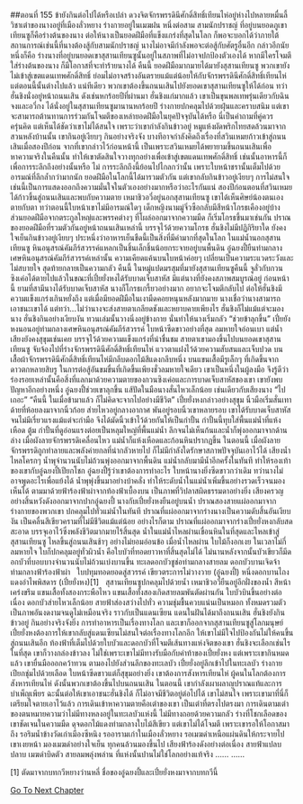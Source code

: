 ##ตอนที่ 155 ข้ายังกินต่อไปได้หรือเปล่า
ดวงจิตจักรพรรดินีศักดิ์สิทธิ์เทียนไห่อยู่ห่างไปหลายหมื่นลี้ วิชาเต๋าของนางอยู่ที่เมืองลั่วหยาง ร่างกายอยู่ในเมฆฝน หนึ่งต่อสาม สามนักปราชญ์
ที่อยู่บนยอดภูเขาเทียนซูก็คือร่างต้นของนาง
ต่อให้นางเป็นยอดฝีมือที่แข็งแกร่งที่สุดในโลก ก็พอจะบอกได้ว่าภายใต้สถานการณ์เช่นนี้ที่นางต้องสู้กับสามนักปราชญ์ นางไม่อาจมีกำลังพอจะต่อสู้กับศัตรูอื่นอีก
กล่าวอีกนัยหนึ่งก็คือ ร่างนางที่อยู่บนยอดเขาสุสานเทียนซูนั้นอยู่ในสภาพที่ไม่อาจปกป้องตัวเองได้ หากมีใครโจมตีใส่ร่างต้นของนาง ก็มีโอกาสที่จะทำร้ายนางได้
คืนนี้ ยอดฝีมือมากมายได้มายังสุสานเทียนซู
พวกเขายังไม่เข้าสู่เขตแดนเทพศักดิ์สิทธิ์ ย่อมไม่อาจสร้างอันตรายแม้แต่น้อยให้กับจักรพรรดินีศักดิ์สิทธิ์เทียนไห่ แต่ตอนนี้นั้นต่างไปแล้ว
แน่ทีเดียว พวกเขาต้องขึ้นถนนเสินไปยังยอดเขาสุสานเทียนซูให้ได้ก่อน
ทว่าฮั่นชิงนั่งอยู่หน้าถนนเสิน ดังเช่นหกร้อยปีที่ผ่านมา
ฮั่นชิงแก่มากแล้ว
เขาเป็นขุนพลเทพรุ่นเดียวกับฉินจงและอวี่กง ได้นั่งอยู่ในสุสานเทียนซูมานานหกร้อยปี ร่างกายปกคลุมไปด้วยฝุ่นและคราบสนิม แต่เขาจะสามารถต้านทานการร่วมกันโจมตีของเหล่ายอดฝีมือในยุคปัจจุบันได้หรือ
นี่เป็นคำถามที่คู่ควรครุ่นคิด แต่เห็นได้ชัดว่าเขาไม่ได้สนใจ เพราะว่าเขากำลังกินข้าวอยู่
หมูแห้งผัดพริกไทยสดล้วนมาจากสวนหลังบ้านนั้น เขากินอยู่เงียบๆ กินอย่างจริงจัง บางทีอาจกำลังคิดถึงเรื่องที่สวินเหมยก้าวเข้าสู่ถนนเสินเมื่อสองปีก่อน
จากที่เขากล่าวไว้ก่อนหน้านี้ เป็นเพราะสวินเหมยได้พยายามขึ้นถนนเสินเพื่อหาความจริงในคืนนั้น ทำให้เขาตัดสินใจวางทุกอย่างเพื่อเข้าสู่เขตแดนเทพศักดิ์สิทธิ์ เช่นนั้นอาหารนี้ก็เพื่อการระลึกถึงอย่างนั้นหรือ
ไม่ การระลึกถึงนี้ย้อนไปไกลกว่านั้น เพราะใบหน้าชรานั้นเต็มไปด้วยอารมณ์ที่ลึกล้ำกว่ามากนัก
ยอดฝีมือในโลกนี้ได้มารวมตัวกัน แต่เขากลับกินข้าวอยู่เงียบๆ การไม่สนใจเช่นนี้เป็นการแสดงออกถึงความมั่นใจในตัวเองอย่างมากหรือว่าอะไรกันแน่
สองปีก่อนตอนที่สวินเหมยได้ก้าวขึ้นสู่ถนนเสินและพบกับความตาย เหมาชิวอวี่อยู่นอกสุสานเทียนซู เขาได้เห็นศิษย์น้องตนเองตายกับตา ทว่าตอนนี้ใบหน้าเขาไม่มีอารมณ์ใดๆ
เด็กหญิงนามมู่จิ่วซือกลับมีสีหน้าโกรธเคืองอยู่บ้าง ส่วนยอดฝีมือจากตระกูลใหญ่และพรรคต่างๆ ที่โผล่ออกมาจากความมืด ก็เริ่มโกรธขึ้นมาเช่นกัน
ปราณของยอดฝีมือที่รวมตัวกันอยู่หน้าถนนเสินเหล่านี้ บรรจุไว้ด้วยความโกรธ
ฮั่นชิงไม่มีปฏิกิริยาใด ยังคงใจเย็นกินข้าวอยู่เงียบๆ ประหนึ่งว่าอาหารเย็นชืดนี้เป็นสิ่งที่มีค่ามากที่สุดในโลก
ในแม่น้ำนอกสุสานเทียนซู หินอนุสรณ์คัมภีร์สวรรค์แหลกเป็นชิ้นเล็กชิ้นน้อยกระจายอยู่บนพื้นดิน
อู๋ฉยงปี้ยืนท่ามกลางเศษหินอนุสรณ์คัมภีร์สวรรค์เหล่านั้น ความเคียดแค้นบนใบหน้าค่อยๆ เปลี่ยนเป็นความระแวดระวังและไม่สบายใจ สุดท้ายกลายเป็นความกลัว
คืนนี้ ในหมู่แปดมรสุมที่มายังสุสานเทียนซูคืนนี้ จูลั่วกับกวนซิงเค่อได้ตายไปแล้วในขณะที่เปี๋ยยั่งหงได้รับบาดเจ็บสาหัส มีแต่นางที่ยังคงสภาพสมบูรณ์อยู่
ก่อนหน้านี้ ยามที่สามีนางได้รับบาดเจ็บสาหัส นางก็โกรธเกรี้ยวอย่างมาก อยากจะโจมตีกลับไป ต่อให้ฮั่นชิงมีความแข็งแกร่งเกินหยั่งถึง แต่เมื่อมียอดฝีมือในเงามืดคอยหนุนหลังมากมาย นางเชื่อว่านางสามารถเอาชนะเขาได้ แต่ทว่า...ไม่ว่านางจะส่งสายตาเกลียดชังและหยาบคายเพียงไร ฮั่นชิงก็ไม่แม้แต่จะมองนาง
ฮั่นชิงกินอย่างเงียบงัน
ทวนเล่มนั้นวางนิ่งอยู่ข้างกาย
นั่นทำให้นางเริ่มกลัว
“ช่วยข้าลุกขึ้น”
เปี๋ยยังหงนอนอยู่ท่ามกลางเศษหินอนุสรณ์คัมภีร์สวรรค์ ใบหน้าซีดขาวอย่างที่สุด ลมหายใจอ่อนเบา แต่น้ำเสียงยังคงสุขุมเช่นเคย บรรจุไว้ด้วยความแข็งแกร่งที่น่าชื่นชม
สายตาเขามองขึ้นไปบนยอดเขาสุสานเทียนซู จับจ้องไปที่ร่างจักรพรรดินีศักดิ์สิทธิ์เทียนไห่ แววตาแฝงไว้ด้วยความสับสนและเจ็บปวด
บนเสื้อผ้าจักรพรรดินีศักดิ์สิทธิ์เทียนไห่มีกลีบดอกไม้สีแดงกลีบหนึ่ง บนแขนเสื้อมีรูเล็กๆ ที่เกิดขึ้นจากดาวตกหลายสิบรู
ในการต่อสู้อันขมขื่นที่เกิดขึ้นเพียงชั่วลมหายใจเดียว เขาเป็นหนึ่งในผู้ลงมือ จึงรู้ดีว่าร่องรอยเหล่านั้นคือสิ่งที่แลกมาด้วยความตายของกวนซิงเค่อและการบาดเจ็บสาหัสของเขา
เขายังพบปัญหาอีกอย่างหนึ่ง
อู๋ฉยงปี้ช่วยเขาลุกขึ้น แส้ปัดในมือนางสั่นไหวเล็กน้อย เช่นเดียวกับเสียงนาง “ไปเถอะ”
“คืนนี้ ในเมื่อข้ามาแล้ว ก็ไม่คิดจะจากไปอย่างมีชีวิต”
เปี๋ยยั่งหงกล่าวอย่างสุขุม นิ้วมือเริ่มสั่นเทา
ด้ายที่ห้อยลงมาจากนิ้วก้อย ส่ายไหวอยู่กลางอากาศ พันอยู่รอบนิ้วเขาหลายรอบ
เขาได้รับบาดเจ็บสาหัสจนไม่มีเรี่ยวแรงแม้แต่จะกำมือ จึงได้มัดนิ้วเข้าไว้ด้วยกันให้เป็นกำปั้น
กำปั้นนี้ทุบใส่พื้นแม่น้ำที่แห้งเหือด
ตู้ม
กำปั้นที่ดูอ่อนแรงต่อยเป็นหลุมใหญ่ที่พื้นแม่น้ำ ลึกจนไม่เห็นก้นและน้ำก็พุ่งออกมาจากด้านล่าง
เมื่อผังลายจักรพรรดิเคลื่อนไหว แม่น้ำก็แห้งเหือดและก้อนหินปรากฏขึ้น ในตอนนี้ เมื่อผังลายจักรพรรดิถูกทำลายและพลังค่ายกลที่น่ากลัวหายไป ก็ไม่มีกำลังใดรักษาสภาพปัจจุบันเอาไว้ได้
เสียงน้ำไหลโครกๆ น้ำพุจำนวนนับไม่ถ้วนพุ่งออกมาจากพื้นดิน แม่น้ำกลับมามีน้ำอีกครั้งในทันที ทำให้รองเท้าของเขากับอู๋ฉยงปี้เปียกโชก
อู๋ฉยงปี้รู้ว่าเขาต้องการทำอะไร ใบหน้านางยิ่งซีดขาวกว่าเดิม ทว่านางไม่อาจพูดอะไรเพื่อแย้งได้
น้ำพุพุ่งขึ้นมาอย่างบ้าคลั่ง ทำให้ระดับน้ำในแม่น้ำเพิ่มขึ้นอย่างรวดเร็วจนมองเห็นได้ ตามมาด้วยฟ้าร้องฟ้าผ่าจากท้องฟ้าเบื้องบน เป็นภาพที่วิปลาสผิดธรรมดาอย่างยิ่ง
เสียงครวญอย่างสิ้นหวังดังออกมาจากปากอู่ฉยงปี้
นางกับเปี๋ยยั่งหงยืนอยู่บนน้ำ ปราณสองสายแผ่ออกมาจากร่างกายของพวกเขา ปกคลุมไปทั่วแม่น้ำในทันที
ปราณที่แผ่ออกมาจากร่างนางเป็นความดับสิ้นอันเงียบงัน เป็นคลื่นสีเขียวครามที่ไม่มีชีวิตแม้แต่น้อย
อย่างไรก็ตาม ปราณที่แผ่ออกมาจากร่างเปี๋ยยั่งหงกลับสดสะอาด บรรจุเอาไว้ซึ่งพลังชีวิตมากมายไร้สิ้นสุด
น้ำในแม่น้ำไหลผ่านเขื่อนหินในที่สุดและไหลเข้าสู่สุสานเทียนซู ไหลขึ้นสู่ถนนเสินช้าๆ อย่างไม่ยอมอ่อนข้อ
เมื่อน้ำไหลผ่าน ใบไม้ก็งอกเงย ในเวลาไม่กี่ลมหายใจ ใบก็ปกคลุมอยู่ทั่วผิวน้ำ คือใบบัวที่ทอดยาวหาที่สิ้นสุดไม่ได้
ไม่นานหลังจากนั้นบัวเขียวก็มีดอกบัวที่บอบบางจำนวนนับไม่ถ้วนเบ่งบานขึ้น
ทะเลดอกบัวชูช่อท่ามกลางสายลม ดอกบัวบานเจิดจ้าท่ามกลางฟ้าร้องฟ้าผ่า
 
ใบปทุมทอดยอดสู่สวรรค์ เขียวตระการไม่วางวาย (อู๋ฉยงปี้)
หนึ่งดอกบานไถง แดงอำไพพิสดาร (เปี๋ยยั่งหง)[1]
 
สุสานเทียนซูปกคลุมไปด้วยน้ำ
เหมาชิวอวี่ยืนอยู่อีกฝั่งของน้ำ สีหน้าเคร่งขรึม แขนเสื้อทั้งสองกระพือไหว
แขนเสื้อทั้งสองเกิดสายลมพันตัดผ่านกัน
ใบบัวบินขึ้นอย่างต่อเนื่อง ดอกบัวส่ายไหวเล็กน้อย สายฟ้าส่องสว่างไปทั่ว ความชุ่มชื้นควบแน่นเป็นหมอก ทั้งหมดรวมตัวเป็นภาพอันงดงามจนดูไม่เหมือนจริง ราวกับเป็นแดนเซียน
แดนในฝันได้มาถึงถนนเสิน
ฮั่นชิงยังกินข้าวอยู่ กินอย่างจริงจังยิ่ง
การทำอาหารเป็นเรื่องทางโลก และเขาก็ออกจากสุสานเทียนซูสู่โลกมนุษย์
เปี๋ยยั่งหงต้องการให้เขากลับสู่แดนเซียนไม่สนใจต่อเรื่องทางโลกอีก ให้เขาไม่มีใจไปป้องกันไม่ให้คนขึ้นสู่ถนนเสินอีก
ท้องฟ้าที่เต็มไปด้วยใบบัวและดอกบัวที่โจมตีเส้นทางแห่งจิตของเขา
ฮั่นชิงจะเลือกเช่นไร
ในที่สุด เขาก็วางกล่องข้าวลง
ไม่ใช่เพราะเขาไม่มีทางรับมือกับคำท้าของเปี๋ยยั่งหง แต่เพราะเขากินหมดแล้ว
เขายื่นมือออกคว้าทวน ตามองไปยังส่วนลึกของทะเลบัว
เปี๋ยยั่งอยู่ลึกเข้าไปในทะเลบัว ร่างกายเปียกชุ่มไปด้วยเลือด ใบหน้าซีดขาวแต่ก็สุขุมอย่างยิ่ง
เขาต้องการสังหารเทียนไห่ ผู้คนในโลกต้องการสังหารเทียนไห่ ดังนั้นพวกเขาต้องขึ้นไปบนถนนเสิน
ในตอนนี้ เขากำลังเผาผลาญปราณแท้และการบำเพ็ญเพียร ฉะนั้นต่อให้เขาเอาชนะฮั่นชิงได้ ก็ไม่อาจมีชีวิตอยู่ต่อไปได้
เขาไม่สนใจ เพราะเขามาที่นี่ก็เตรียมใจตายเอาไว้แล้ว
การเดินเข้าหาความตายคือเต๋าของเขา เป็นเต๋าที่ตรงไปตรงมา
การเดินตามเต๋าของตนหมายความว่าไม่มีทางหลงอยู่ในทะเลบัวแห่งนี้ ไม่มีทางถอยด้วยความกลัว ร่างที่โชกเลือดของเขาชัดเจนในความมืด ดุจดอกไม้แดงท่ามกลางใบไม้สีเขียว
แต่เขาไม่ได้โจมตี เพราะเขารอให้โอกาสมาถึง
รอริมน้ำข้างวัดเก่าเมืองซีหนิง รออารามเก่าในเมืองลั่วหยาง รอเมฆดำเหนือแผ่นดินให้กระจายไป
เขาเงยหน้า มองเมฆดำอย่างใจเย็น
ทุกคนล้วนมองขึ้นไป
เสียงฟ้าร้องดังอย่างต่อเนื่อง สายฟ้าแปลบปลาบ เมฆดำบิดตัว สายลมพลุ่งพล่าน
ที่แห่งนั้นปานไม่ใช่โลกอย่างแท้จริง
……
……

[1] ตัดมาจากบทกวีหยางว่านหลี่ ชื่อของอู๋ฉยงปี้และเปี๋ยยั่งหงมาจากบทกวีนี้


[Go To Next Chapter]( ./665.md)